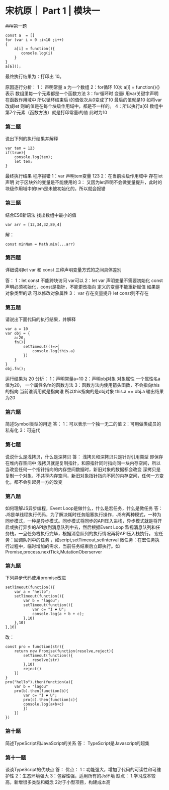 # 宋杭原｜ Part 1 | 模块一
###第一题

    const a  = []
    for (var i = 0 ;i<10 ;i++)
    {
	    a[i] = function(){
		   console.log(i)
	    }
    }
    a[6]();
    
最终执行结果为：打印出 10。

原因逐行分析：
1： 声明常量 a 为一个数组
2：for循环 10次   a[i] = function(){}  表示 数组里每一个元素都是一个函数方法
3：for循环时 变量i 用var关键字声明 在函数作用域中   所以循环结束后 i的值依次从0变成了10  最后的值就是10 如将var改成let 则i的值是在每个块级作用域中，都是不一样的。
4：所以执行a[6] 数组中第7个元素（函数方法）就是打印常量i的值 此时为10

### 第二题
说出下列的执行结果并解释

    var tem = 123
    if(true){
	    console.log(tem);
	    let tem;
    }
最终执行结果 程序报错
1：var 声明tem变量 123 
2：在当前块级作用域中 存在let声明 对于区块外的变量是不能使用的 
3： 又因为let声明不会做变量提升，此时的块级作用域中的tem是未被初始化的，所以就会报错

### 第三题
结合ES6新语法 找出数组中最小的值

    var arr = [12,34,32,89,4]
    
解：

    const minNum = Math.min(...arr)

### 第四题
详细说明let var 和 const 三种声明变量方式的之间具体差别

答：
1：let const 不能跨块访问 var可以
2：let  var 声明变量不需要初始化 const声明必须初始化，const是指针，不能更改指向 定义的变量不能重新赋值 如果是对象类型的话 可以修改对象属性
3： var 存在变量提升 let const则不存在

### 第五题
请说出下面代码的执行结果，并解释

    var a = 10
    var obj = {
	    a:20,
	    fn(){
	        setTimeout(()=>{
	            console.log(this.a)
	        })
		}
	}
	obj.fn();

运行结果为 20
分析：
1：声明常量a=10
2：声明obj对象  对象属性 一个属性名a值为20， 一个属性名fn的函数方法 
3：函数方法内使用箭头函数，不会指向this的指向 当前谁调用就是指向谁 所以this指向的是obj对象  this.a == obj.a  输出结果为20

### 第六题
简述Symbol类型的用途
答：
1：可以表示一个独一无二的值
2：可用做类成员的私有化
3：可迭代

### 第七题
说说什么是浅拷贝，什么是深拷贝
答：
浅拷贝和深拷贝只是针对引用类型 即保存在堆内存空间中
浅拷贝就是复制指针，和原指针同时指向同一块内存空间，所以当改变任何一个指针指向的内存空间数据时，新旧对象的数据都会改变
深拷贝是复制一个对象，不共享内存空间，新旧对象指针指向不同的内存空间，任何一方变化，都不会引起另一方的改变

### 第八题
如何理解JS异步编程，Event Loop是做什么，什么是宏任务，什么是微任务
答：
JS是单线程执行代码，为了解决耗时任务阻塞执行操作，JS有两种模式，一种为同步模式，一种是异步模式。同步模式将同步的API压入进栈，异步模式就是将开启或执行异步的API放到消息队列中去，然后根据Event Loop 监视消息队列和任务栈，一旦任务栈执行完毕，根据消息队列的执行情况再将API压入栈执行。
宏任务：回调队列中的任务 ，如script,setTimeout,setInterval
微任务：在宏任务执行过程中，临时增加的需求，当前任务结束后立即执行。如Promise,process.nextTick,MutationOberserver

### 第九题
下列异步代码使用promise改进

    setTimeout(function(){
	    var a = "hello";
	    setTimeout(function(){
	        var b = "lagou";
	        setTimeout(function(){
	            var c= "I ❤ U";
	            console.log(a + b + c);
	        },10)
	    },10)
	},10)
	
改：

    const pro = function(str){
	    return new Promise(function(resolve,reject){
	        setTimeout(function(){
	            resolve(str)
	        },10)
	        reject()
	    })
	}
	pro("hello").then(function(a){
	    var b = "lagou"
	    pro(b).then(function(b){
	        var c= "I ❤ U";
	        pro(c).then(function(c){
            console.log(a+b+c)
	        })
	    })
	})

### 第十题
简述TypeScript和JavaScript的关系
答：
TypeScript是Javascript的超集 

### 第十一题
谈谈TypeScript的优缺点
答：
优点：
1：功能强大，增加了代码的可读性和可维护性
2：生态环境强大
3：包容性强，适用所有的Js环境
缺点：
1.学习成本较高，新增很多类型和概念
2对于小型项目，构建成本高
